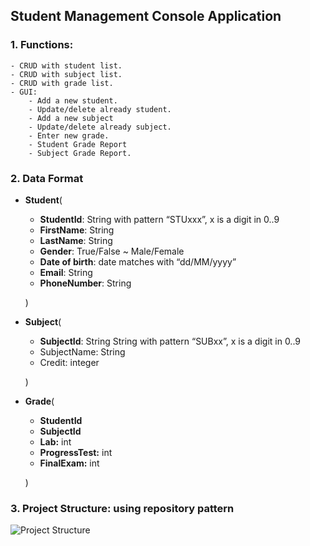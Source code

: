 ## Student Management Console Application
### 1. Functions:
    - CRUD with student list.
    - CRUD with subject list.
    - CRUD with grade list.
    - GUI:
        - Add a new student.
        - Update/delete already student.
        - Add a new subject
        - Update/delete already subject.
        - Enter new grade.
        - Student Grade Report
        - Subject Grade Report.
### 2. Data Format
- **Student**(
    - **StudentId**: String with pattern “STUxxx”, x is a digit in 0..9
    - **FirstName**: String
    - **LastName**: String
    - **Gender**: True/False ~ Male/Female
    - **Date of birth**: date matches with “dd/MM/yyyy”
    - **Email**: String
    - **PhoneNumber**: String
    
    )
    
- **Subject**(
    - **SubjectId**: String String with pattern “SUBxx”, x is a digit in 0..9
    - SubjectName: String
    - Credit: integer
    
    )
    
- **Grade**(
    - **StudentId**
    - **SubjectId**
    - **Lab:** int
    - **ProgressTest:** int
    - **FinalExam:** int
    
    )
    
### 3. Project Structure: using **repository pattern**

![Project Structure]([https://s3-us-west-2.amazonaws.com/secure.notion-static.com/10b0103d-619e-4178-a02f-7604101b4b80/Untitled.png](https://www.notion.so/image/https%3A%2F%2Fs3-us-west-2.amazonaws.com%2Fsecure.notion-static.com%2F10b0103d-619e-4178-a02f-7604101b4b80%2FUntitled.png?table=block&id=f7e95cfd-d3b6-4785-a7a0-97305129e17d&spaceId=1551a6a5-44bd-46da-8d5d-f7a8f68253e4&width=1540&userId=0d2bf151-ad58-4f63-a5d0-7f3a6dfc5763&cache=v2))
